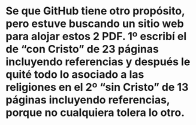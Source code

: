 <h1>Se que GitHub tiene otro propósito, pero estuve buscando un sitio web para alojar estos 2 PDF. 1º escribí el de “con Cristo” de 23 páginas incluyendo referencias y después le quité todo lo asociado a las religiones en el 2º “sin Cristo” de 13 páginas incluyendo referencias, porque no cualquiera tolera lo otro.</h1>

